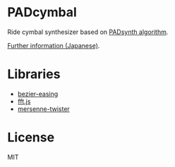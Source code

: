 # PADcymbal
Ride cymbal synthesizer based on [PADsynth algorithm](http://zynaddsubfx.sourceforge.net/doc/PADsynth/PADsynth.htm).

[Further information (Japanese)](https://github.com/ryukau/padsynth_kde/blob/master/doc/ride.org).

# Libraries
- [bezier-easing](https://github.com/gre/bezier-easing)
- [fft.js](https://github.com/indutny/fft.js)
- [mersenne-twister](https://github.com/boo1ean/mersenne-twister)

# License
MIT
